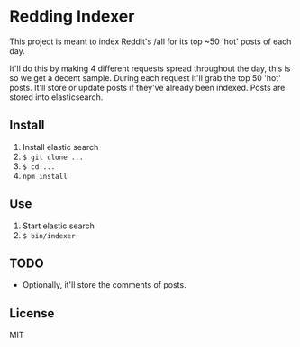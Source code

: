 Redding Indexer
===============

This project is meant to index Reddit's /all for its top ~50 'hot' posts of each day.

It'll do this by making 4 different requests spread throughout the day, this is so we get a decent sample.
During each request it'll grab the top 50 'hot' posts. It'll store or update posts if they've already been indexed.
Posts are stored into elasticsearch.

Install
-------
1. Install elastic search
2. `$ git clone ...`
3. `$ cd ...`
4. `npm install`

Use
---

1. Start elastic search
2. `$ bin/indexer`

TODO
----

* Optionally, it'll store the comments of posts.

License
-------

MIT
